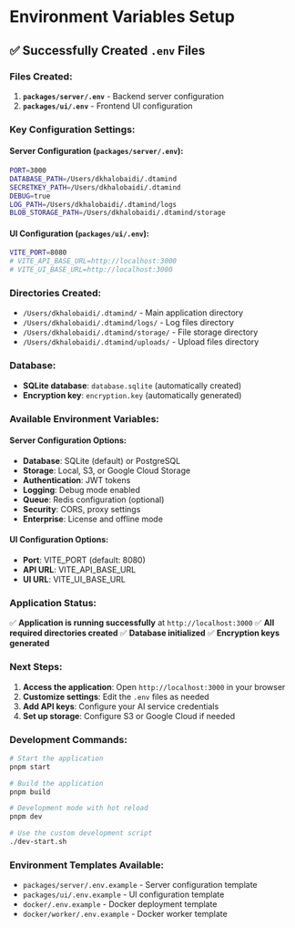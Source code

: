 # Environment Variables Setup

## ✅ Successfully Created `.env` Files

### Files Created:
1. **`packages/server/.env`** - Backend server configuration
2. **`packages/ui/.env`** - Frontend UI configuration

### Key Configuration Settings:

#### Server Configuration (`packages/server/.env`):
```bash
PORT=3000
DATABASE_PATH=/Users/dkhalobaidi/.dtamind
SECRETKEY_PATH=/Users/dkhalobaidi/.dtamind
DEBUG=true
LOG_PATH=/Users/dkhalobaidi/.dtamind/logs
BLOB_STORAGE_PATH=/Users/dkhalobaidi/.dtamind/storage
```

#### UI Configuration (`packages/ui/.env`):
```bash
VITE_PORT=8080
# VITE_API_BASE_URL=http://localhost:3000
# VITE_UI_BASE_URL=http://localhost:3000
```

### Directories Created:
- `/Users/dkhalobaidi/.dtamind/` - Main application directory
- `/Users/dkhalobaidi/.dtamind/logs/` - Log files directory
- `/Users/dkhalobaidi/.dtamind/storage/` - File storage directory
- `/Users/dkhalobaidi/.dtamind/uploads/` - Upload files directory

### Database:
- **SQLite database**: `database.sqlite` (automatically created)
- **Encryption key**: `encryption.key` (automatically generated)

### Available Environment Variables:

#### Server Configuration Options:
- **Database**: SQLite (default) or PostgreSQL
- **Storage**: Local, S3, or Google Cloud Storage
- **Authentication**: JWT tokens
- **Logging**: Debug mode enabled
- **Queue**: Redis configuration (optional)
- **Security**: CORS, proxy settings
- **Enterprise**: License and offline mode

#### UI Configuration Options:
- **Port**: VITE_PORT (default: 8080)
- **API URL**: VITE_API_BASE_URL
- **UI URL**: VITE_UI_BASE_URL

### Application Status:
✅ **Application is running successfully** at `http://localhost:3000`
✅ **All required directories created**
✅ **Database initialized**
✅ **Encryption keys generated**

### Next Steps:
1. **Access the application**: Open `http://localhost:3000` in your browser
2. **Customize settings**: Edit the `.env` files as needed
3. **Add API keys**: Configure your AI service credentials
4. **Set up storage**: Configure S3 or Google Cloud if needed

### Development Commands:
```bash
# Start the application
pnpm start

# Build the application
pnpm build

# Development mode with hot reload
pnpm dev

# Use the custom development script
./dev-start.sh
```

### Environment Templates Available:
- `packages/server/.env.example` - Server configuration template
- `packages/ui/.env.example` - UI configuration template
- `docker/.env.example` - Docker deployment template
- `docker/worker/.env.example` - Docker worker template 
